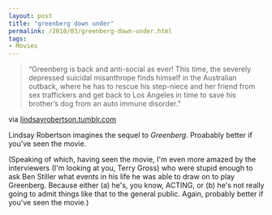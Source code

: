 ```yaml
---
layout: post
title: "greenberg down under"
permalink: /2010/03/greenberg-down-under.html
tags:
- Movies
---
```


> “Greenberg is back and anti-social as ever! This time, the severely depressed suicidal misanthrope finds himself in the Australian outback, where he has to rescue his step-niece and her friend from sex traffickers and get back to Los Angeles in time to save his brother’s dog from an auto immune disorder.”

via [lindsayrobertson.tumblr.com](http://lindsayrobertson.tumblr.com/post/482246197/greenberg-2-greenberg-down-under)

Lindsay Robertson imagines the sequel to _Greenberg_. Proabably better if you've seen the movie.

(Speaking of which, having seen the movie, I'm even more amazed by the interviewers (I'm looking at you, Terry Gross) who were stupid enough to ask Ben Stiller what events in his life he was able to draw on to play Greenberg. Because either (a) he's, you know, ACTING, or (b) he's not really going to admit things like that to the general public. Again, probably better if you've seen the movie.)